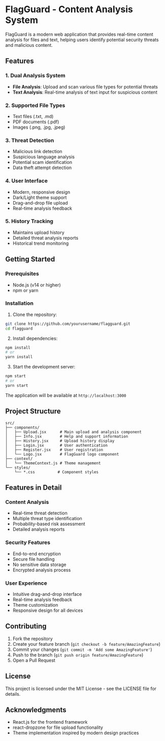 # FlagGuard - Content Analysis System

FlagGuard is a modern web application that provides real-time content analysis for files and text, helping users identify potential security threats and malicious content.

## Features

### 1. Dual Analysis System

- **File Analysis**: Upload and scan various file types for potential threats
- **Text Analysis**: Real-time analysis of text input for suspicious content

### 2. Supported File Types

- Text files (.txt, .md)
- PDF documents (.pdf)
- Images (.png, .jpg, .jpeg)

### 3. Threat Detection

- Malicious link detection
- Suspicious language analysis
- Potential scam identification
- Data theft attempt detection

### 4. User Interface

- Modern, responsive design
- Dark/Light theme support
- Drag-and-drop file upload
- Real-time analysis feedback

### 5. History Tracking

- Maintains upload history
- Detailed threat analysis reports
- Historical trend monitoring

## Getting Started

### Prerequisites

- Node.js (v14 or higher)
- npm or yarn

### Installation

1. Clone the repository:

```bash
git clone https://github.com/yourusername/flagguard.git
cd flagguard
```

2. Install dependencies:

```bash
npm install
# or
yarn install
```

3. Start the development server:

```bash
npm start
# or
yarn start
```

The application will be available at `http://localhost:3000`

## Project Structure

```
src/
├── components/
│   ├── Upload.jsx      # Main upload and analysis component
│   ├── Info.jsx        # Help and support information
│   ├── History.jsx     # Upload history display
│   ├── Login.jsx       # User authentication
│   ├── Register.jsx    # User registration
│   └── Logo.jsx        # FlagGuard logo component
├── context/
│   └── ThemeContext.js # Theme management
└── styles/
    └── *.css          # Component styles
```

## Features in Detail

### Content Analysis

- Real-time threat detection
- Multiple threat type identification
- Probability-based risk assessment
- Detailed analysis reports

### Security Features

- End-to-end encryption
- Secure file handling
- No sensitive data storage
- Encrypted analysis process

### User Experience

- Intuitive drag-and-drop interface
- Real-time analysis feedback
- Theme customization
- Responsive design for all devices


## Contributing

1. Fork the repository
2. Create your feature branch (`git checkout -b feature/AmazingFeature`)
3. Commit your changes (`git commit -m 'Add some AmazingFeature'`)
4. Push to the branch (`git push origin feature/AmazingFeature`)
5. Open a Pull Request

## License

This project is licensed under the MIT License - see the LICENSE file for details.

## Acknowledgments

- React.js for the frontend framework
- react-dropzone for file upload functionality
- Theme implementation inspired by modern design practices
